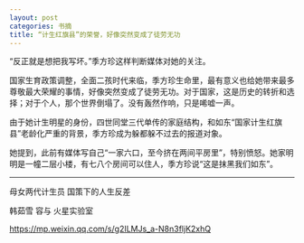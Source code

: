 ```yaml
---
layout: post
categories: 书摘
title: “计生红旗县”的荣誉，好像突然变成了徒劳无功
---
```


“反正就是想把我写坏。”季方珍这样判断媒体对她的关注。

国家生育政策调整，全面二孩时代来临，季方珍生命里，最有意义也给她带来最多尊敬最大荣耀的事情，好像突然变成了徒劳无功。对于国家，这是历史的转折和选择；对于个人，那个世界倒塌了。没有轰然作响，只是唏嘘一声。

由于她计生明星的身份，四世同堂三代单传的家庭结构，和如东“国家计生红旗县”老龄化严重的背景，季方珍成为躲都躲不过去的报道对象。

她提到，此前有媒体写自己“一家六口，至今挤在两间平房里”，特别愤怒。她家明明是一幢二层小楼，有七八个房间可以住人，季方珍说“这是抹黑我们如东”。

---

母女两代计生员 国策下的人生反差

韩茹雪 容与 火星实验室

https://mp.weixin.qq.com/s/g2ILMJs_a-N8n3fljK2xhQ